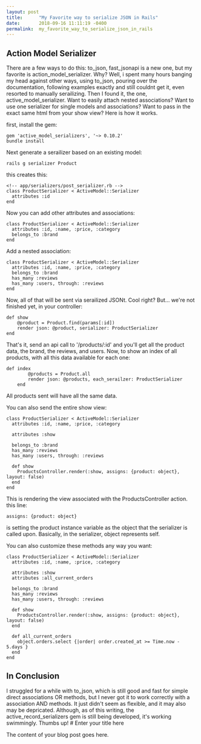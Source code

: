 ```yaml
---
layout: post
title:      "My Favorite way to serialize JSON in Rails"
date:       2018-09-16 11:11:19 -0400
permalink:  my_favorite_way_to_serialize_json_in_rails
---
```




## Action Model Serializer

There are a few ways to do this: to_json, fast_jsonapi is a new one, but my favorite is action_model_serializer. Why? Well, i spent many hours banging my head against other ways, using to_json, pouring over the documentation, following examples exactly and still couldnt get it, even resorted to manually serailizing. Then I found it, the one, active_model_serializer. Want to easily attach nested associations? Want to use one serializer for single models and associations? Want to pass in the exact same html from your show view? Here is how it works. 

first, install the gem:

```
gem 'active_model_serializers', '~> 0.10.2'
bundle install
```

Next generate a serailizer based on an existing model:
```
rails g serializer Product
```

this creates this:
```
<!-- app/serializers/post_serializer.rb -->
class ProductSerializer < ActiveModel::Serializer
  attributes :id
end

```
Now you can add other attributes and associations:
```
class ProductSerializer < ActiveModel::Serializer
  attributes :id, :name, :price, :category
  belongs_to :brand
end
```
Add a nested association:
```
class ProductSerializer < ActiveModel::Serializer
  attributes :id, :name, :price, :category
  belongs_to :brand
  has_many :reviews
  has_many :users, through: :reviews
end
```

Now, all of that will be sent via serailized JSONt. Cool right? But... we're not finished yet, in your controller:
```
def show
	@product = Product.find(params[:id])
	render json: @product, serializer: ProductSerializer
end
```
That's it, send an api call to '/products/:id' and you'll get all the product data, the brand, the reviews, and users. Now, to show an index of all products, with all this data available for each one:

```
def index
		@products = Product.all
		render json: @products, each_serailzer: ProductSerializer
	end
```

All products sent will have all the same data.

You can also send the entire show view:
```
class ProductSerializer < ActiveModel::Serializer
  attributes :id, :name, :price, :category

  attributes :show

  belongs_to :brand
  has_many :reviews
  has_many :users, through: :reviews

  def show
  	ProductsController.render(:show, assigns: {product: object}, layout: false)
  end
end
```

This is rendering the view associated with the ProductsController action. this line:
```
assigns: {product: object}
```
is setting the product instance variable as the object that the serializer is called upon. Basically, in the serializer, object represents self. 

You can also customize these methods any way you want:
```
class ProductSerializer < ActiveModel::Serializer
  attributes :id, :name, :price, :category

  attributes :show
  attributes :all_current_orders

  belongs_to :brand
  has_many :reviews
  has_many :users, through: :reviews

  def show
  	ProductsController.render(:show, assigns: {product: object}, layout: false)
  end

  def all_current_orders
  	object.orders.select {|order| order.created_at >= Time.now - 5.days }
  end
end
```

## In Conclusion

I struggled for a while with to_json, which is still good and fast for simple direct associations OR methods, but I never got it to work correctly with a association AND methods. It just didn't seem as flexible, and it may also may be depricated. Although, as of this writing, the active_record_serializers gem is still being developed, it's working swimmingly. Thumbs up! # Enter your title here

The content of your blog post goes here.

